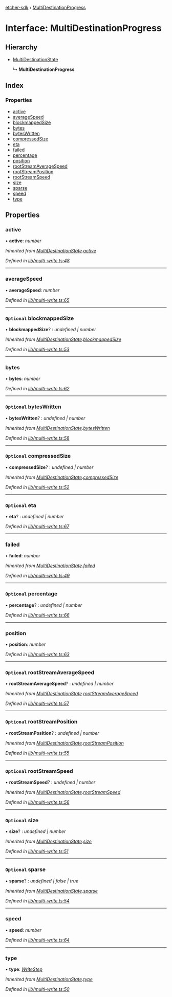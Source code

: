 [etcher-sdk](../README.md) › [MultiDestinationProgress](multidestinationprogress.md)

# Interface: MultiDestinationProgress

## Hierarchy

* [MultiDestinationState](multidestinationstate.md)

  ↳ **MultiDestinationProgress**

## Index

### Properties

* [active](multidestinationprogress.md#active)
* [averageSpeed](multidestinationprogress.md#averagespeed)
* [blockmappedSize](multidestinationprogress.md#optional-blockmappedsize)
* [bytes](multidestinationprogress.md#bytes)
* [bytesWritten](multidestinationprogress.md#optional-byteswritten)
* [compressedSize](multidestinationprogress.md#optional-compressedsize)
* [eta](multidestinationprogress.md#optional-eta)
* [failed](multidestinationprogress.md#failed)
* [percentage](multidestinationprogress.md#optional-percentage)
* [position](multidestinationprogress.md#position)
* [rootStreamAverageSpeed](multidestinationprogress.md#optional-rootstreamaveragespeed)
* [rootStreamPosition](multidestinationprogress.md#optional-rootstreamposition)
* [rootStreamSpeed](multidestinationprogress.md#optional-rootstreamspeed)
* [size](multidestinationprogress.md#optional-size)
* [sparse](multidestinationprogress.md#optional-sparse)
* [speed](multidestinationprogress.md#speed)
* [type](multidestinationprogress.md#type)

## Properties

###  active

• **active**: *number*

*Inherited from [MultiDestinationState](multidestinationstate.md).[active](multidestinationstate.md#active)*

*Defined in [lib/multi-write.ts:48](https://github.com/balena-io-modules/etcher-sdk/blob/d8a6f65/lib/multi-write.ts#L48)*

___

###  averageSpeed

• **averageSpeed**: *number*

*Defined in [lib/multi-write.ts:65](https://github.com/balena-io-modules/etcher-sdk/blob/d8a6f65/lib/multi-write.ts#L65)*

___

### `Optional` blockmappedSize

• **blockmappedSize**? : *undefined | number*

*Inherited from [MultiDestinationState](multidestinationstate.md).[blockmappedSize](multidestinationstate.md#optional-blockmappedsize)*

*Defined in [lib/multi-write.ts:53](https://github.com/balena-io-modules/etcher-sdk/blob/d8a6f65/lib/multi-write.ts#L53)*

___

###  bytes

• **bytes**: *number*

*Defined in [lib/multi-write.ts:62](https://github.com/balena-io-modules/etcher-sdk/blob/d8a6f65/lib/multi-write.ts#L62)*

___

### `Optional` bytesWritten

• **bytesWritten**? : *undefined | number*

*Inherited from [MultiDestinationState](multidestinationstate.md).[bytesWritten](multidestinationstate.md#optional-byteswritten)*

*Defined in [lib/multi-write.ts:58](https://github.com/balena-io-modules/etcher-sdk/blob/d8a6f65/lib/multi-write.ts#L58)*

___

### `Optional` compressedSize

• **compressedSize**? : *undefined | number*

*Inherited from [MultiDestinationState](multidestinationstate.md).[compressedSize](multidestinationstate.md#optional-compressedsize)*

*Defined in [lib/multi-write.ts:52](https://github.com/balena-io-modules/etcher-sdk/blob/d8a6f65/lib/multi-write.ts#L52)*

___

### `Optional` eta

• **eta**? : *undefined | number*

*Defined in [lib/multi-write.ts:67](https://github.com/balena-io-modules/etcher-sdk/blob/d8a6f65/lib/multi-write.ts#L67)*

___

###  failed

• **failed**: *number*

*Inherited from [MultiDestinationState](multidestinationstate.md).[failed](multidestinationstate.md#failed)*

*Defined in [lib/multi-write.ts:49](https://github.com/balena-io-modules/etcher-sdk/blob/d8a6f65/lib/multi-write.ts#L49)*

___

### `Optional` percentage

• **percentage**? : *undefined | number*

*Defined in [lib/multi-write.ts:66](https://github.com/balena-io-modules/etcher-sdk/blob/d8a6f65/lib/multi-write.ts#L66)*

___

###  position

• **position**: *number*

*Defined in [lib/multi-write.ts:63](https://github.com/balena-io-modules/etcher-sdk/blob/d8a6f65/lib/multi-write.ts#L63)*

___

### `Optional` rootStreamAverageSpeed

• **rootStreamAverageSpeed**? : *undefined | number*

*Inherited from [MultiDestinationState](multidestinationstate.md).[rootStreamAverageSpeed](multidestinationstate.md#optional-rootstreamaveragespeed)*

*Defined in [lib/multi-write.ts:57](https://github.com/balena-io-modules/etcher-sdk/blob/d8a6f65/lib/multi-write.ts#L57)*

___

### `Optional` rootStreamPosition

• **rootStreamPosition**? : *undefined | number*

*Inherited from [MultiDestinationState](multidestinationstate.md).[rootStreamPosition](multidestinationstate.md#optional-rootstreamposition)*

*Defined in [lib/multi-write.ts:55](https://github.com/balena-io-modules/etcher-sdk/blob/d8a6f65/lib/multi-write.ts#L55)*

___

### `Optional` rootStreamSpeed

• **rootStreamSpeed**? : *undefined | number*

*Inherited from [MultiDestinationState](multidestinationstate.md).[rootStreamSpeed](multidestinationstate.md#optional-rootstreamspeed)*

*Defined in [lib/multi-write.ts:56](https://github.com/balena-io-modules/etcher-sdk/blob/d8a6f65/lib/multi-write.ts#L56)*

___

### `Optional` size

• **size**? : *undefined | number*

*Inherited from [MultiDestinationState](multidestinationstate.md).[size](multidestinationstate.md#optional-size)*

*Defined in [lib/multi-write.ts:51](https://github.com/balena-io-modules/etcher-sdk/blob/d8a6f65/lib/multi-write.ts#L51)*

___

### `Optional` sparse

• **sparse**? : *undefined | false | true*

*Inherited from [MultiDestinationState](multidestinationstate.md).[sparse](multidestinationstate.md#optional-sparse)*

*Defined in [lib/multi-write.ts:54](https://github.com/balena-io-modules/etcher-sdk/blob/d8a6f65/lib/multi-write.ts#L54)*

___

###  speed

• **speed**: *number*

*Defined in [lib/multi-write.ts:64](https://github.com/balena-io-modules/etcher-sdk/blob/d8a6f65/lib/multi-write.ts#L64)*

___

###  type

• **type**: *[WriteStep](../README.md#writestep)*

*Inherited from [MultiDestinationState](multidestinationstate.md).[type](multidestinationstate.md#type)*

*Defined in [lib/multi-write.ts:50](https://github.com/balena-io-modules/etcher-sdk/blob/d8a6f65/lib/multi-write.ts#L50)*

